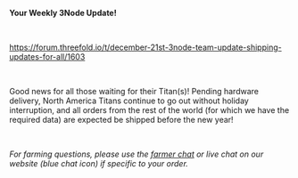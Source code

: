 **Your Weekly 3Node Update!**

<br/>

https://forum.threefold.io/t/december-21st-3node-team-update-shipping-updates-for-all/1603

<br/>

Good news for all those waiting for their Titan(s)! Pending hardware delivery, North America Titans continue to go out without holiday interruption, and all orders from the rest of the world (for which we have the required data) are expected be shipped before the new year!

<br/>

*For farming questions, please use the [farmer chat](https://t.me/threefoldfarmers) or live chat on our website (blue chat icon) if specific to your order.*